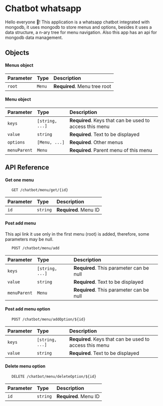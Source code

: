 
# Chatbot whatsapp

Hello everyone 👋! This application is a whatsapp chatbot integrated with mongodb, it uses mongodb to store menus and options, besides it uses a data structure, a n-ary tree for menu navigation. Also this app has an api for mongodb data management.
## Objects

#### Menus object

| Parameter | Type     | Description                |
| :-------- | :------- | :------------------------- |
| `root` | `Menu` | **Required**. Menu tree root |

#### Menu object

| Parameter | Type     | Description                |
| :-------- | :------- | :------------------------- |
| `keys` | `[string, ...]` | **Required**. Keys that can be used to access this menu |
| `value` | `string` | **Required**. Text to be displayed |
| `options` | `[Menu, ...]` | **Required**. Other menus |
| `menuParent` | `Menu` | **Required**. Parent menu of this menu |


## API Reference

#### Get one menu

```http
   GET /chatbot/menu/get/{id}
```

| Parameter | Type     | Description                |
| :-------- | :------- | :------------------------- |
| `id` | `string` | **Required**. Menu ID |

#### Post add menu

This api link it use only in the first menu (root) is added, therefore, some parameters may be null.

```
   POST /chatbot/menu/add
```

| Parameter | Type     | Description                |
| :-------- | :------- | :------------------------- |
| `keys` | `[string, ...]` | **Required**. This parameter can be null|
| `value` | `string` | **Required**. Text to be displayed |
| `menuParent` | `Menu` | **Required**. This parameter can be null |

#### Post add menu option

```http
   POST /chatbot/menu/addOption/${id}
```

| Parameter | Type     | Description                |
| :-------- | :------- | :------------------------- |
| `keys` | `[string, ...]` | **Required**. Keys that can be used to access this menu |
| `value` | `string` | **Required**. Text to be displayed |

#### Delete menu option

```http
   DELETE /chatbot/menu/deleteOption/${id}
```

| Parameter | Type     | Description                |
| :-------- | :------- | :------------------------- |
| `id` | `string` | **Required**. Menu ID
